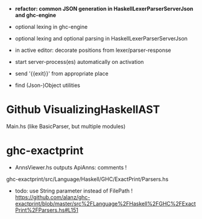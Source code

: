 - **refactor: common JSON generation in HaskellLexerParserServerJson and ghc-engine**

- optional lexing in ghc-engine
- optional lexing and optional parsing in HaskellLexerParserServerJson

- in active editor: decorate positions from lexer/parser-response
- start server-process(es) automatically on activation
- send '{{exit}}' from appropriate place

- find (Json-)Object utilities


Github VisualizingHaskellAST
============================
Main.hs (like BasicParser, but multiple modules)


ghc-exactprint
==============
* AnnsViewer.hs
outputs ApiAnns: comments !

ghc-exactprint/src/Language/Haskell/GHC/ExactPrint/Parsers.hs

* todo: use String parameter instead of FilePath !
https://github.com/alanz/ghc-exactprint/blob/master/src%2FLanguage%2FHaskell%2FGHC%2FExactPrint%2FParsers.hs#L151


